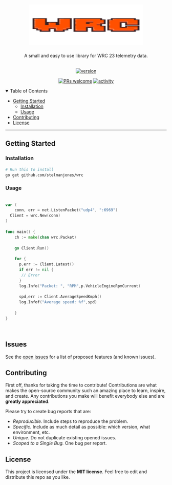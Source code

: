 <h1 align="center">
    <img src="https://github.com/stelmanjones/wrc/blob/main/docs/wrc-logo.svg" alt="Logo" width="356" height="125">
  </a>
</h1>

<div align="center">
A small and easy to use library for WRC 23 telemetry data.
</div>

<div align="center">
<br />

[![version](https://img.shields.io/github/v/tag/stelmanjones/wrc?style=flat-square&label=version
)](LICENSE)

[![PRs welcome](https://img.shields.io/badge/PRs-welcome-ff69b4.svg?style=flat-square)](https://github.com/stelmanjones/wrc/issues?q=is%3Aissue+is%3Aopen)
[![activity](https://img.shields.io/github/last-commit/stelmanjones/wrc?style=flat-square&logo=github
)](https://github.com/stelmanjones/wrc/commits)

</div>

<details open="open">
<summary>Table of Contents</summary>

- [Getting Started](#getting-started)
  - [Installation](#installation)
  - [Usage](#usage)
- [Contributing](#contributing)
- [License](#license)

</details>

---

## Getting Started


### Installation

```sh
# Run this to install
go get github.com/stelmanjones/wrc
```


### Usage

```go

var (
  	conn, err = net.ListenPacket("udp4", ":6969")
  Client = wrc.New(conn)
)

func main() {
  	ch := make(chan wrc.Packet)

    go Client.Run()

    for {
      p,err := Client.Latest()
      if err != nil {
       // Error 
      }
      log.Info("Packet: ", "RPM",p.VehicleEngineRpmCurrent)

      spd,err := Client.AverageSpeedKmph()
      log.Infof("Average speed: %f",spd)

    }
}

```
</br>

## Issues

See the [open issues](https://github.com/stelmanjones/wrc/issues) for a list of proposed features (and known issues).

## Contributing

First off, thanks for taking the time to contribute! Contributions are what makes the open-source community such an amazing place to learn, inspire, and create. Any contributions you make will benefit everybody else and are **greatly appreciated**.

Please try to create bug reports that are:

- _Reproducible._ Include steps to reproduce the problem.
- _Specific._ Include as much detail as possible: which version, what environment, etc.
- _Unique._ Do not duplicate existing opened issues.
- _Scoped to a Single Bug._ One bug per report.

## License

This project is licensed under the **MIT license**. Feel free to edit and distribute this repo as you like.
